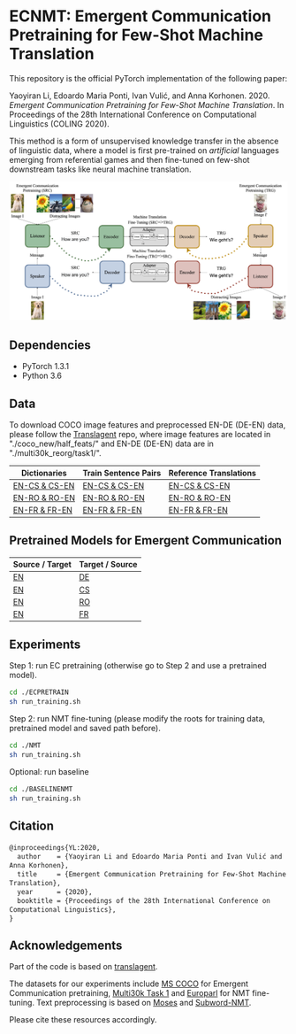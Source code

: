 # ECNMT: Emergent Communication Pretraining for Few-Shot Machine Translation
This repository is the official PyTorch implementation of the following paper: 

Yaoyiran Li, Edoardo Maria Ponti, Ivan Vulić, and Anna Korhonen. 2020. *Emergent Communication Pretraining for Few-Shot Machine Translation*. In Proceedings of the 28th International Conference on Computational Linguistics (COLING 2020).

This method is a form of unsupervised knowledge transfer in the absence of linguistic data, where a model is first pre-trained on *artificial* languages emerging from referential games and then fine-tuned on few-shot downstream tasks like neural machine translation.

![Emergent Communication and Machine Translation](model.png "Emergent Communication and Machine Translation")

## Dependencies

- PyTorch 1.3.1
- Python 3.6

## Data
To download COCO image features and preprocessed EN-DE (DE-EN) data, please follow the [Translagent](https://github.com/facebookresearch/translagent) repo, where image features are located in "./coco_new/half_feats/" and EN-DE (DE-EN) data are in "./multi30k_reorg/task1/".

| Dictionaries | Train Sentence Pairs | Reference Translations |
| ------------ | -------------------- | ---------------------- |
|  [EN-CS & CS-EN](https://drive.google.com/drive/folders/1yU-eEWE7QbfUho91Z5BvbfNWwuhnxEUL?usp=sharing) |  [EN-CS & CS-EN](https://drive.google.com/drive/folders/1X-AMqvo3sJdOrYtX6svb6xjapEuqv9l2?usp=sharing) | [EN-CS & CS-EN](https://drive.google.com/drive/folders/1jvq-iJS-Yo3zRz3wh4BMGJOwkGMe9pAg?usp=sharing) |
|  [EN-RO & RO-EN](https://drive.google.com/drive/folders/1c9MEgKBHkOs8mLnwelWnjUbNXZlXqWb6?usp=sharing) |  [EN-RO & RO-EN](https://drive.google.com/drive/folders/1NAFQ8GwV4CVGcTLKLXkJnEn3HI9IalgL?usp=sharing) | [EN-RO & RO-EN](https://drive.google.com/drive/folders/1Tc-1wSqoe7K4HXBiQzOc1gL1lp0IS6Cg?usp=sharing) |
|  [EN-FR & FR-EN](https://drive.google.com/drive/folders/1R3jvKwjFdzGNpqLSeChjeB7HoaRwcz5d?usp=sharing) |  [EN-FR & FR-EN](https://drive.google.com/drive/folders/1B7VLWSwQPOVZL96Q6t2jNcpzzF1ejk1m?usp=sharing) | [EN-FR & FR-EN](https://drive.google.com/drive/folders/1VP3DRNtCw1SimTeWJp--ARYBdklU5i8X?usp=sharing) |


## Pretrained Models for Emergent Communication
| Source / Target | Target / Source |
|---|---|
| [EN](https://drive.google.com/file/d/1PiAdeUuSjjlgfLMkEmTdD2EtPuPwUgq4/view?usp=sharing) | [DE](https://drive.google.com/file/d/16_pOVlQhqHnjv_LuyaAzYCHhRiCKrCvP/view?usp=sharing) |
| [EN](https://drive.google.com/file/d/1z0JbwMxgB32CYXn99RbdhHreZpzeME-1/view?usp=sharing) | [CS](https://drive.google.com/file/d/1WfQzwItzMEHnd0jzwSPFx1K806TMLjku/view?usp=sharing) |
| [EN](https://drive.google.com/file/d/1dvGcmjIg5bSMUR89abv_zPQo4TmuwXHF/view?usp=sharing) | [RO](https://drive.google.com/file/d/12_OXbnBpIRzwrBq1PDGCy-SJi0FwLpfq/view?usp=sharing) |
| [EN](https://drive.google.com/file/d/1cbQCTL6e1U6ctmKf1kVlYy9192V48QjK/view?usp=sharing) | [FR](https://drive.google.com/file/d/1MSM4pyXEVHve3fTqnaB5kY-HkqccMQAm/view?usp=sharing) |
## Experiments

Step 1: run EC pretraining (otherwise go to Step 2 and use a pretrained model).
```bash
cd ./ECPRETRAIN
sh run_training.sh
 ```
                         
Step 2: run NMT fine-tuning (please modify the roots for training data, pretrained model and saved path before).
```bash
cd ./NMT
sh run_training.sh
```

Optional: run baseline

```bash
cd ./BASELINENMT
sh run_training.sh
 ```
   
## Citation

    @inproceedings{YL:2020,
      author    = {Yaoyiran Li and Edoardo Maria Ponti and Ivan Vulić and Anna Korhonen},
      title     = {Emergent Communication Pretraining for Few-Shot Machine Translation},
      year      = {2020},
      booktitle = {Proceedings of the 28th International Conference on Computational Linguistics},
    }
    
## Acknowledgements

Part of the code is based on [translagent](https://github.com/facebookresearch/translagent). 

The datasets for our experiments include [MS COCO](http://cocodataset.org/#home) for Emergent Communication pretraining, [Multi30k Task 1](https://github.com/multi30k/dataset) and [Europarl](http://www.statmt.org/europarl/v7/) for NMT fine-tuning. Text preprocessing is based on [Moses](https://github.com/moses-smt/mosesdecoder "Moses") and [Subword-NMT](https://github.com/rsennrich/subword-nmt "Subword-NMT"). 

Please cite these resources accordingly.
